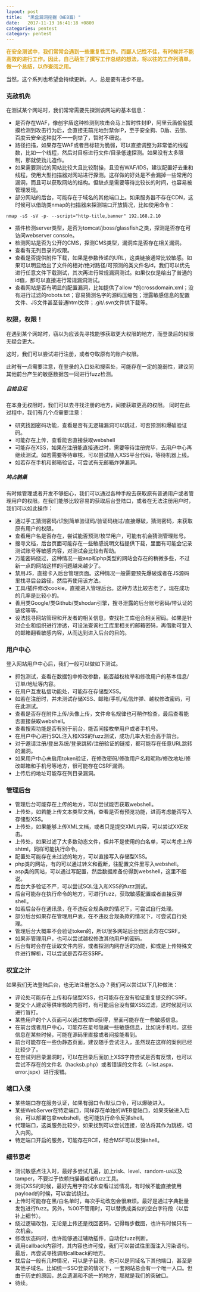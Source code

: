 ```yaml
---
layout: post
title:  "黑盒漏洞挖掘（WEB篇）"
date:   2017-11-13 16:41:18 +0800
categories: pentest
category: pentest
---
```

<p>
	<span style="color:#DAA520;"><strong>在安全测试中，我们常常会遇到一些重复性工作。而鄙人记性不佳，有时候并不能高效的进行工作。因此，自己萌生了撰写工作总结的想法，将以往的工作列清单，做一个总结，以作查阅之用。</strong></span>
</p>

当然，这个系列也希望会持续更新。人，总是要有进步不是。

### 克敌机先

在测试某个网站时，我们常常需要先探测该网站的基本信息：

* 是否存在WAF，像创宇盾这种检测到攻击会马上暂时性封IP，阿里云盾偷偷摸摸检测到攻击行为后，会直接无前兆地封禁你IP，至于安全狗、D盾、云锁、百度云安全这种就不一一例举了，暂时不细说。
* 路径扫描，如果存在WAF或者目标较为脆弱，可以直接调整为非常低的线程数，比如一个线程，然后对目标进行文件/目录低速探测。如果没有太多限制，那就使劲儿造作。
* 如果需要测试的网站比较大且比较耐操，且没有WAF/IDS，建议配置好去重和线程，使用大型扫描器对网站进行探测。这样做的好处是不会漏掉一些常用的漏洞，而且可以获取网站的结构。但缺点是需要等待比较长的时间，也容易被管理发现。
* 部分网站的后台，可能存在于域名的其他端口上。如果服务器不存在CDN，这时候可以借助类nmap的扫描器来探测端口开放情况，比如使用命令：
```
nmap -sS -sV -p- --script="http-title,banner" 192.168.2.10

```
* 插件检测server类型，是否为tomcat/jboss/glassfish之类，探测是否存在可访问webserver console。
* 检测网站是否为公开的CMS，探测CMS类型，漏洞库是否存在相关漏洞。
* 查看有无列目录的权限。
* 查看是否提供附件下载，如果是参数传递的URL，这类链接通常比较敏感。如果可以明显给出了文件的相对/绝对路径/可预测的类文件名id，我们可以优先进行任意文件下载测试，其次再进行常规漏洞测试。如果仅仅是给出了普通的id值，那可以直接进行常规漏洞测试。
* 查看网站是否有明显的配置漏洞，比如提供了allow *的crossdomain.xml；没有进行过滤的robots.txt；容易猜测名字的源码压缩包；泄露敏感信息的配置文件、JS文件甚至普通html文件；.git/.svn文件供下载等。


### 权限，权限！

在遇到某个网站时，窃以为应该先寻找能够获取更大权限的地方，而登录后的权限无疑会更大。

这时，我们可以尝试进行注册，或者夺取原有的账户权限。

此时有一点需要注意，在登录的入口处和搜索处，可能存在一定的脆弱性，建议同其他前台产生的敏感数据包一同进行fuzz检测。

##### 自给自足

在本身无权限时，我们可以去寻找注册的地方，间接获取更高的权限。
同时在此过程中，我们有几个点需要注意：

* 研究找回密码功能，查看是否有无逻辑漏洞可以跳过，可否预测和爆破验证码。
* 可能存在上传，查看能否直接获取webshell
* 可能存在XSS，如果在注册能直接通过时，需要等待注册完毕，去用户中心再继续测试。如若需要等待审核，可以尝试植入XSS平台代码，等待机器上线。
* 如若存在手机和邮箱验证，可尝试有无邮箱炸弹漏洞。

##### 鸠占鹊巢

有时候管理或者开发不够细心，我们可以通过各种手段去获取原有普通用户或者管理用户的权限。在我们能够比较容易的获取后台登陆口，或者在无法注册用户时，我们可以如此操作：

* 通过手工猜测密码/识别简单验证码/验证码绕过/直接爆破，猜测密码，来获取原有用户的权限。
* 查看用户名是否存在，尝试能否预测/枚举用户，可能有机会猜测管理账号。
* 搜寻文档，后台页面可能存在一些敏感说明文档提供下载，里面有可能会记录测试账号等敏感内容，对测试会比较有帮助。
* 万能密码绕过，这种情况一般asp和php类型的网站会存在的稍微多些，不过新一点的网站这样的问题越来越少了。
* 禁用JS，直接卡入后台管理页面。这种情况一般需要预先爆破或者在JS源码里找寻后台路径，然后再使用该方法。
* 工具/插件修改cookie，直接进入管理后台。这种方法比较古老了，现在成功的几率是比较小的。
* 善用类Google/类Github/类shodan引擎，搜寻泄露的后台账号密码/带认证的链接等等。
* 设法找寻网站管理和开发者的相关信息，查找社工库组合相关密码。如果是针对企业和组织进行渗透，可设法查询社工库里相关的邮箱密码，再借助可登入的邮箱翻看敏感内容，从而达到进入后台的目的。

### 用户中心

登入网站用户中心后，我们一般可以做如下测试。

* 抓包测试，查看在数据包中修改参数，能否越权枚举和修改用户的基本信息/订单/地址等内容。
* 在用户互发私信功能处，可能存在存储型XSS。
* 如若在注册时，并未测试存储XSS、邮箱/手机/私信炸弹、越权修改密码，可在此测试。
* 查看是否存在附件上传/头像上传，文件命名规律也可稍作检查，最后查看能否直接获取webshell。
* 查看搜索功能是否有别于前台，能否间接枚举用户或者手机号。
* 在用户中心进行SQL注入和XSS的fuzz测试，成功几率大抵会高于前台。
* 对于邀请注册/登出系统/登录跳转/注册验证的链接，都可能存在任意URL跳转的漏洞。
* 如果用户中心未启用token验证，在修改密码/修改用户名和昵称/修改地址/修改邮箱和手机号等地方，很可能存在CSRF漏洞。
* 上传后的地址可能存在列目录漏洞。


### 管理后台

* 管理后台可能存在上传的地方，可以尝试能否获取webshell。
* 上传处，如若能上传文本类型文档，查看是否有预览功能，进而考虑能否写入存储型XSS。
* 上传处，如果能够上传XML文档，或者只是提交XML内容，可以尝试XXE攻击。
* 上传处，如果过滤了大多数动态文件，但并不是使用的白名单，可以考虑上传shtml，同样可能执行命令。
* 配置处可能存在未过滤的地方，可以直接写入存储型XSS。
* php类的网站，有的可以通过转义和截断，往配置文件里写入webshell。
* asp类的网站，可以通过写配置，然后数据库备份得到webshell，这里不细说。
* 后台大多验证不严，可以尝试SQL注入和XSS的fuzz测试。
* 后台可能存在执行命令的地方，可进行fuzz，获取敏感配置或者直接反弹shell。
* 如若后台存在通讯录，在不违反合规条款的情况下，可尝试自行处理。
* 部分后台如果存在管理用户表，在不违反合规条款的情况下，可尝试自行处理。
* 管理后台大概率不会验证token的，所以很多网站后台也因此存在CSRF。
* 如果非管理用户，也可以尝试越权修改其他用户的密码。
* 后台有时会存在读取文件内容，或者探测内网存活的功能，抑或是上传特殊文件进行解析，可以尝试是否存在SSRF。

### 权宜之计

如果我们无法登陆后台，也无法注册怎么办？我们可以尝试以下几种做法：

* 评论处可能存在上传和存储型XSS，也可能存在没有验证重复提交的CSRF。
* 提交个人建议等供审核的内容时，有可能后台没有做XSS过滤，这时候就可以进行盲打。
* 某些用户的个人页面可以通过枚举id获得，里面可能存在一些敏感信息。
* 在前台或者用户中心，可能存在星号隐藏一些敏感信息，比如说手机号。这些信息在某些时候，可能在源码里直接或者间接能看到。
* 前台可能存在一些伪静态页面，建议随手尝试注入，虽然现在这样的案例已经比较少了。
* 在尝试列目录漏洞时，可以在目录后面加上XSS字符尝试是否有反馈，也可以尝试不存在的文件名（hacksb.php）或者错误的文件名（~list.aspx、error.jspx）进行报错。

### 端口入侵

* 某些端口存在服务认证，如果有弱口令/默认口令，可以爆破进入。
* 某些WebServer在特定端口，同样存在单独的WEB登陆口，如果突破进入后台，可以部署包拿webshell，也可能执行命令反弹shell。
* 代理端口，这类服务比较少，如果找到可以尝试连接，设法将其作为跳板，切入内网。
* 特定端口开启的服务，可能存在RCE，结合MSF可以反弹shell。

### 细节思考

* 测试敏感点注入时，最好多尝试几遍，加上risk、level、random-ua以及tamper，不要过于依赖扫描器或者fuzz工具。
* 测试XSS的时候，最好先用字符试水查看过滤情况，有时候不能直接使用payload的时候，可以尝试绕过。
* 上传时可能存在黑/白名单时，每次手动改包会很麻烦。最好是通过字典批量发包进行fuzz。另外，%00不管用时，可以替换成类似的空白字符段（以后补上细节）。
* 绕过逻辑改包，无论是上传还是找回密码，记得每步截图，也许有时候只有一次机会。
* 修改状态码时，也许能够通过辅助插件，自动化fuzz判断。
* 调用callback内容时，其内容也许可控，我们可以尝试往里面注入污染语句。最后，再尝试寻找调用callback的地方。
* 找后台一般有几种情况，可以是子目录，也可以是同域名下其他端口，甚至是其他子域名。比如统一SSO登录的情况下，一套网站总会有一个唯一入口。但由于历史的原因，总会遗漏和不统一的地方，那就是我们的突破口。
* 待续。
